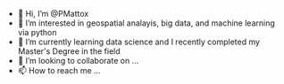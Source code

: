 - 👋 Hi, I’m @PMattox
- 👀 I’m interested in geospatial analayis, big data, and machine learning via python
- 🌱 I’m currently learning data science and I recently completed my Master's Degree in the field
- 💞️ I’m looking to collaborate on ...
- 📫 How to reach me ...

<!---
PMattox/PMattox is a ✨ special ✨ repository because its `README.md` (this file) appears on your GitHub profile.
You can click the Preview link to take a look at your changes.
--->
